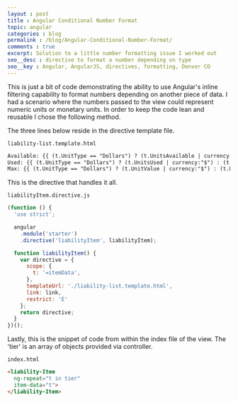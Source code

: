 ```yaml
---
layout : post
title : Angular Conditional Number Format
topic: angular
categories : blog
permalink : /blog/Angular-Conditional-Number-Format/
comments : true
excerpt: Solution to a little number formatting issue I worked out
seo__desc : directive to format a number depending on type
seo__key : Angular, AngularJS, directives, formatting, Denver CO
---
```


This is just a bit of code demonstrating the ability to use Angular's inline filtering capability to format numbers depending on another piece of data. I had a scenario where the numbers passed to the view could represent numeric units or monetary units. In order to keep the code lean and reusable I chose the following method. 

The three lines below reside in the directive template file. 

`liability-list.template.html`

```HTML
Available: {{ (t.UnitType == "Dollars") ? (t.UnitsAvailable | currency:'$') : (t.UnitsAvailable | number:0) }}
Used: {{ (t.UnitType == "Dollars") ? (t.UnitsUsed | currency:"$") : (t.UnitsUsed | number:0) }}
Max: {{ (t.UnitType == "Dollars") ? (t.UnitValue | currency:"$") : (t.UnitValue | number:0) }}
```

This is the directive that handles it all. 


`liabilityItem.directive.js`
```JavaScript
(function () {
  'use strict';

  angular
    .module('starter')
    .directive('liabilityItem', liabilityItem);

  function liabilityItem() {
    var directive = {
      scope: {
        t: '=itemData',
      },
      templateUrl: './liability-list.template.html',
      link: link,
      restrict: 'E'
    };
    return directive;
  }
})();
```


Lastly, this is the snippet of code from within the index file of the view.  The 'tier' is an array of objects provided via controller.

`index.html`
```HTML
<liability-Item
  ng-repeat="t in tier"
  item-data="t">
</liability-Item>
```
